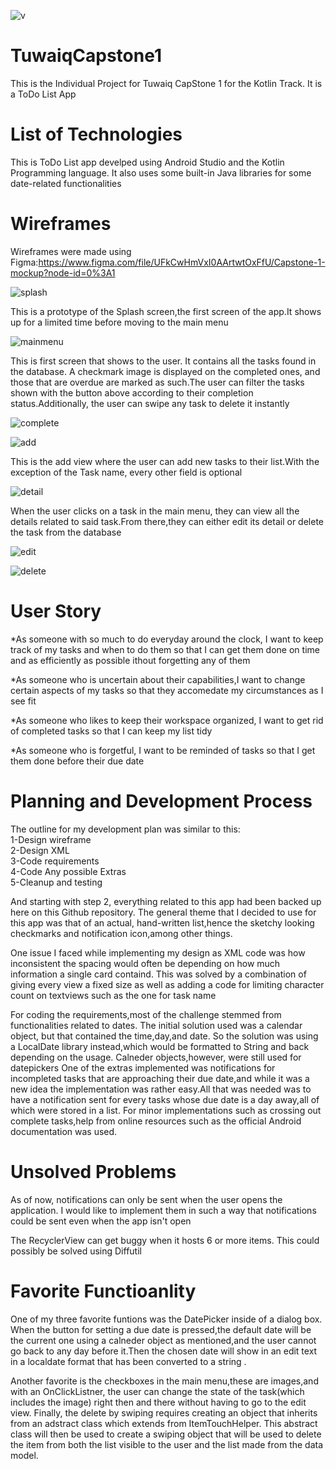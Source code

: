 ![v](https://github.com/joud-almahdi/TuwaiqCapstone1/blob/d99b49776bb383f621965c23fb5f162d72c84366/v.png)


# TuwaiqCapstone1

This is the Individual Project for Tuwaiq CapStone 1 for the Kotlin Track. It is a ToDo List App


# List of Technologies

This is ToDo List app develped using Android Studio and the Kotlin Programming language. It also uses some built-in Java libraries for some date-related functionalities

# Wireframes 


Wireframes were made using Figma:https://www.figma.com/file/UFkCwHmVxI0AArtwtOxFfU/Capstone-1-mockup?node-id=0%3A1




![splash](https://user-images.githubusercontent.com/75100342/139945861-9f2ba85a-d0b5-43c3-89ff-67024b997450.png)



This is a prototype of the Splash screen,the first screen of the app.It shows up for a limited time before moving to the main menu





![mainmenu](https://github.com/joud-almahdi/TuwaiqCapstone1/blob/788ffb0451c44cc379790df64234c894271e8e2e/main%20menu.png)





This is first screen that shows to the user. It contains all the tasks found in the database. A checkmark image is displayed on the completed ones, and those that are overdue are marked as such.The user can filter the tasks shown with the button above according to their completion status.Additionally, the user can swipe any task to delete it instantly

![complete](https://github.com/joud-almahdi/TuwaiqCapstone1/blob/d99b49776bb383f621965c23fb5f162d72c84366/MainMenu.png)







![add](https://github.com/joud-almahdi/TuwaiqCapstone1/blob/d99b49776bb383f621965c23fb5f162d72c84366/add.png)




This is the add view where the user can add new tasks to their list.With the exception of the Task name, every other field is optional



![detail](https://github.com/joud-almahdi/TuwaiqCapstone1/blob/2cb3d6e4901b58717e8ab52b33c7f78ab4419ad1/detail.png)

When the user clicks on a task in the main menu, they can view all the details related to said task.From there,they can either edit its detail or delete the task from the database




![edit](https://github.com/joud-almahdi/TuwaiqCapstone1/blob/d99b49776bb383f621965c23fb5f162d72c84366/edit.png)


                                                                        
                                                                        
                                                                        
                                                                                                  
                                                                                                  
                                                                                                  
![delete](https://github.com/joud-almahdi/TuwaiqCapstone1/blob/2cb3d6e4901b58717e8ab52b33c7f78ab4419ad1/detail%20with%20delete.png)



# User Story


*As someone with so much to do everyday around the clock, I want to keep track of my tasks and when to do them so that I can get them done on time and as efficiently as possible ithout forgetting any of them<br />

*As someone who is uncertain about their capabilities,I want to change certain aspects of my tasks so that they accomedate my circumstances as I see fit<br />

*As someone who likes to keep their workspace organized, I want to get rid of completed tasks so that I can keep my list tidy<br />

*As someone who is forgetful, I want to be reminded of tasks so that I get them done before their due date

# Planning and Development Process

The outline for my development plan was similar to this:<br />
1-Design wireframe<br />
2-Design XML<br />
3-Code requirements<br />
4-Code Any possible Extras<br />
5-Cleanup and testing<br />


And starting with step 2, everything related to this app had been backed up here on this Github repository. The general theme that I decided to use for this app was that of an actual, hand-written list,hence the sketchy looking checkmarks and notification icon,among other things.

One issue I faced while implementing my design as XML code was how inconsistent the spacing would often be depending on how much information a single card containd. This was solved by a combination of giving every view a fixed size as well as adding a code for limiting character count on textviews such as the one for task name

For coding the requirements,most of the challenge stemmed from functionalities related to dates. The initial solution used was a calendar object, but that contained the time,day,and date. So the solution was using a LocalDate library instead,which would be formatted to String and back depending on the usage. Calneder objects,however, were still used for datepickers 
One of the extras implemented was notifications for incompleted tasks that are approaching their due date,and while it was a new idea the implementation was rather easy.All that was needed was to have a notification sent for every tasks whose due date is a day away,all of which were stored in a list.
For minor implementations such as crossing out complete tasks,help from online resources such as the official Android documentation was used.
# Unsolved Problems

As of now, notifications can only be sent when the user opens the application. I would like to implement them in such a way that notifications could be sent even when the app isn't open<br />

The RecyclerView can get buggy when it hosts 6 or more items. This could possibly be solved using Diffutil

# Favorite Functioanlity

One of my three favorite funtions was the DatePicker inside of a dialog box. When the button for setting a due date is pressed,the default date  will be the current one using a calneder object as mentioned,and the user cannot go back to any day before it.Then the chosen date will show in an edit text in a localdate format that has been converted to a string .

Another favorite is the checkboxes in the main menu,these are images,and with an OnClickListner, the user can change the state of the task(which includes the image) right then and there without having to go to the edit view.
Finally, the delete by swiping requires creating an object that inherits from an adstract class which extends from ItemTouchHelper. This abstract class will then be used to create a swiping object that will be used to delete the item from both the list visible to the user and the list made from the data model.


